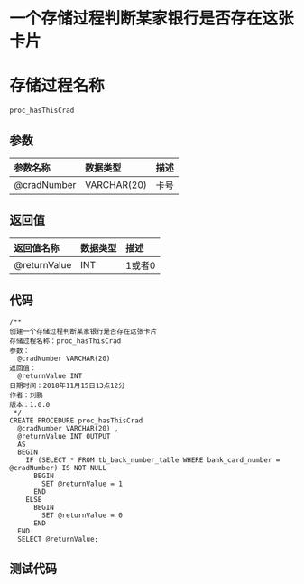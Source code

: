 # 一个存储过程判断某家银行是否存在这张卡片

# 存储过程名称

```
proc_hasThisCrad
```

## 参数

| 参数名称 | 数据类型 | 描述 |
| :--- | :--- | :--- |
| @cradNumber | VARCHAR\(20\) | 卡号 |

## 返回值

| 返回值名称 | 数据类型 | 描述 |
| :--- | :--- | :--- |
| @returnValue | INT | 1或者0 |

## 代码

```
/**
创建一个存储过程判断某家银行是否存在这张卡片
存储过程名称：proc_hasThisCrad
参数：
  @cradNumber VARCHAR(20)
返回值：
  @returnValue INT
日期时间：2018年11月15日13点12分
作者：刘鹏
版本：1.0.0
 */
CREATE PROCEDURE proc_hasThisCrad
  @cradNumber VARCHAR(20) ,
  @returnValue INT OUTPUT
  AS
  BEGIN
    IF (SELECT * FROM tb_back_number_table WHERE bank_card_number = @cradNumber) IS NOT NULL
      BEGIN
        SET @returnValue = 1
      END
    ELSE
      BEGIN
        SET @returnValue = 0
      END
  END
  SELECT @returnValue;
```

## 测试代码

```

```



